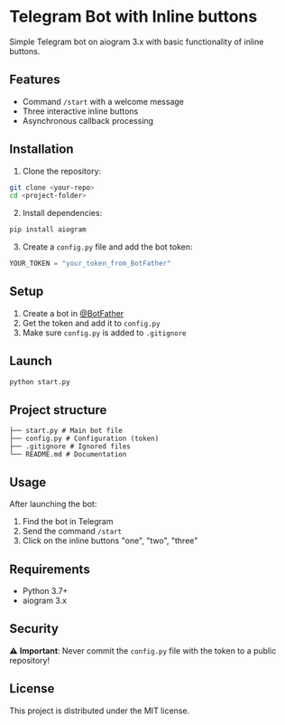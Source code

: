 # Telegram Bot with Inline buttons

Simple Telegram bot on aiogram 3.x with basic functionality of inline buttons.

## Features

- Command `/start` with a welcome message
- Three interactive inline buttons
- Asynchronous callback processing

## Installation

1. Clone the repository:
```bash
git clone <your-repo>
cd <project-folder>
```

2. Install dependencies:
```bash
pip install aiogram
```

3. Create a `config.py` file and add the bot token:
```python
YOUR_TOKEN = "your_token_from_BotFather"
```

## Setup

1. Create a bot in [@BotFather](https://t.me/BotFather)
2. Get the token and add it to `config.py`
3. Make sure `config.py` is added to `.gitignore`

## Launch

```bash
python start.py
```

## Project structure

```
├── start.py # Main bot file
├── config.py # Configuration (token)
├── .gitignore # Ignored files
└── README.md # Documentation
```

## Usage

After launching the bot:
1. Find the bot in Telegram
2. Send the command `/start`
3. Click on the inline buttons "one", "two", "three"

## Requirements

- Python 3.7+
- aiogram 3.x

## Security

⚠️ **Important**: Never commit the `config.py` file with the token to a public repository!

## License

This project is distributed under the MIT license.